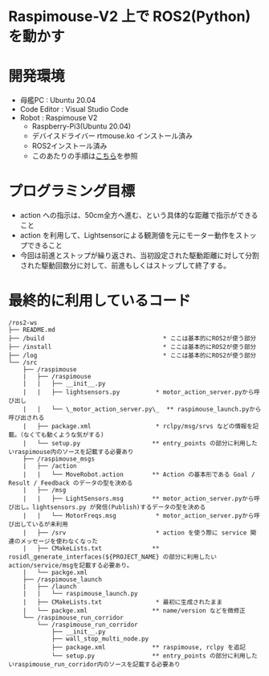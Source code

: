 # Raspimouse-V2 上で ROS2(Python) を動かす

# 開発環境
- 母艦PC : Ubuntu 20.04
- Code Editor : Visual Studio Code
- Robot : Raspimouse V2
  - Raspberry-Pi3(Ubuntu 20.04)
  - デバイスドライバー rtmouse.ko インストール済み
  - ROS2インストール済み
  - このあたりの手順は[こちら](https://github.com/ryotaronaka/Raspimouse-ROS2_foxy)を参照
 
# プログラミング目標
- action への指示は、50cm全方へ進む、という具体的な距離で指示ができること
- action を利用して、Lightsensorによる観測値を元にモーター動作をストップできること
- 今回は前進とストップが繰り返され、当初設定された駆動距離に対して分割された駆動回数分に対して、前進もしくはストップして終了する。

# 最終的に利用しているコード
```
/ros2-ws
├── README.md
├── /build                                 * ここは基本的にROS2が使う部分
├── /install                               * ここは基本的にROS2が使う部分
├── /log                                   * ここは基本的にROS2が使う部分
└── /src
    ├── /raspimouse
    |   ├── /raspimouse
    |   |   ├── __init__.py
    |   |   ├── lightsensors.py          * motor_action_server.pyから呼び出し
    |   |   └── \_motor_action_server.py\_  ** raspimouse_launch.pyから呼び出される
    |   ├── package.xml                  * rclpy/msg/srvs などの情報を記載。（なくても動くような気がする)
    |   └── setup.py                    ** entry_points の部分に利用したいraspimouse内のソースを記載する必要あり
    ├── /raspimouse_msgs
    |   ├── /action
    |   |   └── MoveRobot.action        ** Action の基本形である Goal / Result / Feedback のデータの型を決める
    |   ├── /msg
    |   |   ├── LightSensors.msg        ** motor_action_server.pyから呼び出し。lightsensors.py が発信(Publish)するデータの型を決める
    |   |   └── MotorFreqs.msg           * motor_action_server.pyから呼び出しているが未利用
    |   ├── /srv                         * action を使う際に service 関連のメッセージを使わなくなった
    |   ├── CMakeLists.txt              ** rosidl_generate_interfaces(${PROJECT_NAME} の部分に利用したいaction/service/msgを記載する必要あり。
    |   └── packge.xml
    ├── /raspimouse_launch
    |   ├── /launch
    |   |   └── raspimouse_launch.py
    |   ├── CMakeLists.txt               * 最初に生成されたまま
    |   └── packge.xml                  ** name/version などを微修正
    └── /raspimouse_run_corridor
        └── /raspimouse_run_corridor
            ├── __init__.py
            ├── wall_stop_multi_node.py 
            ├── package.xml             ** raspimouse, rclpy を追記
            └── setup.py                ** entry_points の部分に利用したいraspimouse_run_corridor内のソースを記載する必要あり
```
